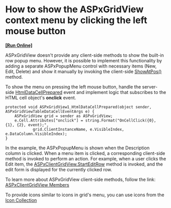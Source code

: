 # How to show the ASPxGridView context menu by clicking the left mouse button
<!-- run online -->
**[[Run Online]](https://codecentral.devexpress.com/139031311/)**
<!-- run online end -->

ASPxGridView doesn't provide any client-side methods to show the built-in row popup menu. However, it is possible to implement this functionality by adding a separate ASPxPopupMenu control with necessary items (New, Edit, Delete) and show it manually by invoking the client-side [ShowAtPos()](https://documentation.devexpress.com/AspNet/DevExpress.Web.Scripts.ASPxClientPopupMenu.ShowAtPos.method) method.

To show the menu on pressing the left mouse button, handle the server-side [HtmlDataCellPrepared](https://documentation.devexpress.com/AspNet/DevExpress.Web.ASPxGridView.HtmlDataCellPrepared.event) event and implement logic that subscribes to the HTML cell object's **onclick** event.

    protected void ASPxGridView1_HtmlDataCellPrepared(object sender, ASPxGridViewTableDataCellEventArgs e) {
    	ASPxGridView grid = sender as ASPxGridView;
    	e.Cell.Attributes["onclick"] = string.Format("OnCellClick({0}, {1}, {2}, event);",
        		grid.ClientInstanceName, e.VisibleIndex, e.DataColumn.VisibleIndex);
    }

In the example, the ASPxPopupMenu is shown when the Description column is clicked. When a menu item is clicked, a corresponding client-side method is invoked to perform an action. For example, when a user clicks the Edit item, the [ASPxClientGridView.StartEditRow](https://documentation.devexpress.com/#AspNet/DevExpressWebScriptsASPxClientGridView_StartEditRowtopic) method is invoked, and the edit form is displayed for the currently clicked row. 

To learn more about ASPxGridView client-side methods, follow the link: [ASPxClientGridView Members](https://documentation.devexpress.com/#AspNet/DevExpressWebScriptsASPxClientGridViewMembersTopicAll)

To provide icons similar to icons in grid's menu, you can use icons from the [Icon Collection](https://documentation.devexpress.com/AspNet/15861/Common-Concepts/Icon-Collection)
